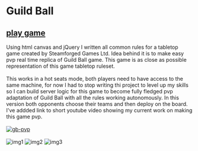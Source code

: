 # Guild Ball

## [play game](https://grzesiekkozdroj.github.io/Guild-Ball/ )


Using html canvas and jQuery I written all common rules for a tabletop game created by Steamforged Games Ltd. Idea behind it is to make easy pvp real time replica of Guild Ball game. This game is as close as possible representation of this game tabletop ruleset. <br/>
<br/>
This works in a hot seats mode, both players need to have access to the same machine, for now I had to stop writing thi project to level up my skills so I can build server logic for this game to become fully fledged pvp adaptation of Guild Ball with all the rules working autonomously. In this version both opponents choose their teams and then deploy on the board. I've addded link to short youtube video showing my current work on making this game pvp.<br/>
<br/>
[![gb-pvp](https://raw.githubusercontent.com/GrzesiekKozdroj/gimball/master/Screenshot%20from%202020-03-18%2001-26-35.png)](https://www.youtube.com/watch?v=WJ6CZYnMoEw)  <br/>
<br/>
![img1](https://raw.githubusercontent.com/GrzesiekKozdroj/gimball/master/Screenshot%20from%202020-03-17%2017-45-51.png)
![img2](https://raw.githubusercontent.com/GrzesiekKozdroj/gimball/master/Screenshot%20from%202020-03-17%2017-46-46.png)
![img3](https://raw.githubusercontent.com/GrzesiekKozdroj/gimball/master/Screenshot%20from%202020-03-17%2017-57-57.png)
